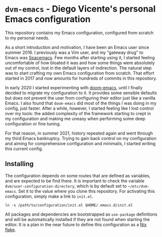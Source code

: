 # `dvm-emacs` - Diego Vicente's personal Emacs configuration

This repository contains my Emacs configuration, configured from scratch
to my personal needs.

As a short introduction and motivation, I have been an Emacs user since
summer 2016. I previously was a Vim user, and my "gateway drug" to Emacs
was [Spacemacs][1]. Few months after starting using it, I started feeling
uncomfortable of how bloated it was and how some things were absolutely
out of my control, lost in the default layers of indirection. The
natural step was to start crafting my own Emacs configuration from
scratch. That effort started in 2017 and now amounts for hundreds of
commits in this repository.

In early 2020 I started experimenting with [doom-emacs][2], until I
finally decided to migrate my configuration to it. It provides some
sensible defaults but does not prevent the user from configuring their
editor just like a vanilla Emacs. I also found that `doom-emacs` did
most of the things I was doing in my config, just faster. After a while,
however, I started feeling like I lost control over my tools: the added
complexity of the framework starting to crept in my configuration and
making me uneasy when performing some deep configuration or fine
tuning.

For that reason, in summer 2021, history repeated again and went through
my third Emacs bankruptcy. Trying to gain back control on my
configuration and aiming for comprehensive configuration and minimalis,
I started writing this current config.

## Installing

The configuration depends on some routes that are defined as variables,
and are expected to be find there. It is important to check the variable
`dvm/user-configuration-directory`, which is by default set to
`~/etc/dvm-emacs`. Set it to the value where you clone this
repository. For activating this configuration, simply make a link to
`init.el`.

```shell
ln -s /path/to/configuration/init.el $HOME/.emacs.d/init.el
```

All packages and dependencies are bootstrapped as `use-package`
definitions and will be automatically installed if they are not found
when starting the editor. It is a plan in the near future to define this
configuration as a [Nix flake][3].

[1]: https://www.spacemacs.org/
[2]: https://github.com/hlissner/doom-emacs
[3]: https://nixos.wiki/wiki/Flakes
